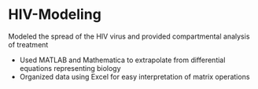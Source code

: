# HIV-Modeling
Modeled the spread of the HIV virus and provided compartmental analysis of treatment
- Used MATLAB and Mathematica to extrapolate from differential equations representing biology
- Organized data using Excel for easy interpretation of matrix operations
